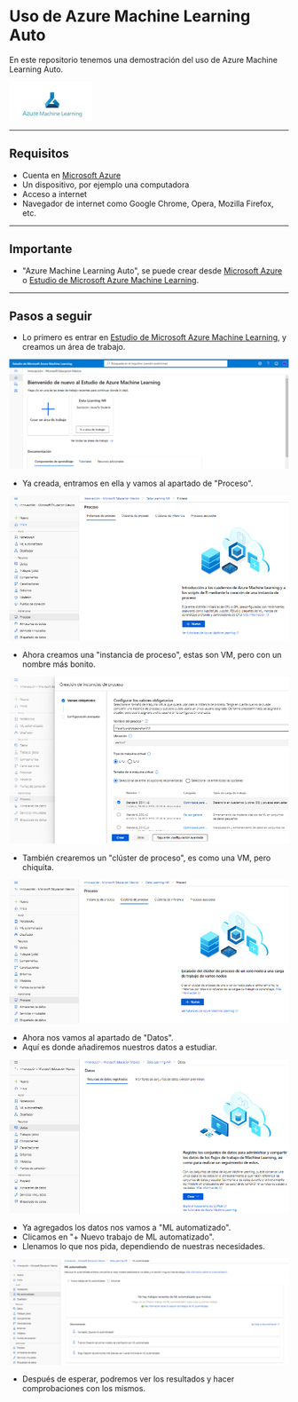 # Uso de Azure Machine Learning Auto
En este repositorio tenemos una demostración del uso de Azure Machine Learning Auto.

![Microsoft-Azure-Machine-Learning](https://github.com/DagonNR/Azure-Machine-Learning-Auto/blob/main/images/Microsoft-Azure-Machine-Learning.jpg)

---

## Requisitos
- Cuenta en [Microsoft Azure](https://portal.azure.com)
- Un dispositivo, por ejemplo una computadora
- Acceso a internet
- Navegador de internet como Google Chrome, Opera, Mozilla Firefox, etc.

---

## Importante
- "Azure Machine Learning Auto", se puede crear desde [Microsoft Azure](https://portal.azure.com) o [Estudio de Microsoft Azure Machine Learning](https://ml.azure.com/home).

---

## Pasos a seguir
- Lo primero es entrar en [Estudio de Microsoft Azure Machine Learning](https://ml.azure.com/home), y creamos un área de trabajo.

![P1](https://github.com/DagonNR/Azure-Machine-Learning-Auto/blob/main/images/P1.PNG)

- Ya creada, entramos en ella y vamos al apartado de "Proceso".

![P2](https://github.com/DagonNR/Azure-Machine-Learning-Auto/blob/main/images/P2.PNG)

- Ahora creamos una "instancia de proceso", estas son VM, pero con un nombre más bonito.

![P3](https://github.com/DagonNR/Azure-Machine-Learning-Auto/blob/main/images/P3.PNG)

- También crearemos un "clúster de proceso", es como una VM, pero chiquita.

![P3.1](https://github.com/DagonNR/Azure-Machine-Learning-Auto/blob/main/images/P3.1.PNG)

- Ahora nos vamos al apartado de "Datos".
- Aquí es donde añadiremos nuestros datos a estudiar.

![P4](https://github.com/DagonNR/Azure-Machine-Learning-Auto/blob/main/images/P4.PNG)

- Ya agregados los datos nos vamos a "ML automatizado".
- Clicamos en "+ Nuevo trabajo de ML automatizado".
- Llenamos lo que nos pida, dependiendo de nuestras necesidades.

![P5](https://github.com/DagonNR/Azure-Machine-Learning-Auto/blob/main/images/P5.PNG)

- Después de esperar, podremos ver los resultados y hacer comprobaciones con los mismos.
